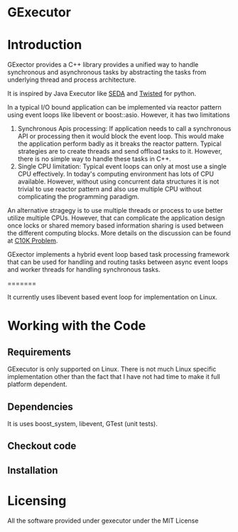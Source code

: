 GExecutor
=========

Introduction
============
GExector provides a C++ library provides a unified way to handle synchronous and asynchronous tasks by abstracting the tasks from underlying thread and process architecture. 

It is inspired by Java Executor like [SEDA](http://www.eecs.harvard.edu/~mdw/proj/seda/) and [Twisted](http://twistedmatrix.com/trac/wiki) for python.

In a typical I/O bound application can be implemented via reactor pattern using event loops like libevent or boost::asio. However, it has two limitations
1. Synchronous Apis processing: If application needs to call a synchronous API or processing then it would block the event loop. This would make the application perform badly as it breaks the reactor pattern. Typical strategies are to create threads and send offload tasks to it. However, there is no simple way to handle these tasks in C++.
2. Single CPU limitation: Typical event loops can only at most use a single CPU effectively. In today's computing environment has lots of CPU available. However, without using concurrent data structures it is not trivial to use reactor pattern and also use multiple CPU without complicating the programming paradigm.

An alternative stragegy is to use multiple threads or process to use better utilize multiple CPUs. However, that can complicate the application design once locks or shared memory based information sharing is used between the different computing blocks. More details on the discussion can be found at [C10K Problem](http://www.kegel.com/c10k.html).

GExector implements a hybrid event loop based task processing framework that can be used for handling and routing tasks between async event loops and worker threads for handling synchronous tasks.


=======


It currently uses libevent based event loop for implementation on Linux.

Working with the Code
=====================

Requirements
------------
GExecutor is only supported on Linux. There is not much Linux specific implementation other than the fact that I have not had time to make it full platform dependent.

Dependencies
------------
It is uses boost_system, libevent, GTest (unit tests).

Checkout code
-------------

Installation
------------


Licensing
=========
All the software provided under gexecutor under the MIT License


